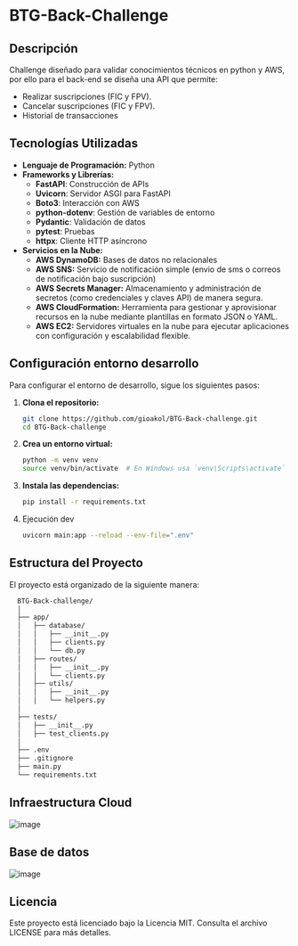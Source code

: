 # BTG-Back-Challenge

## Descripción
Challenge diseñado para validar conocimientos técnicos en python y AWS, por ello para el back-end se diseña una API que permite:
- Realizar suscripciones (FIC y FPV).
- Cancelar suscripciones (FIC y FPV).
- Historial de transacciones

## Tecnologías Utilizadas
- **Lenguaje de Programación:** Python
- **Frameworks y Librerías:**
  - **FastAPI**: Construcción de APIs
  - **Uvicorn**: Servidor ASGI para FastAPI
  - **Boto3**: Interacción con AWS
  - **python-dotenv**: Gestión de variables de entorno
  - **Pydantic**: Validación de datos
  - **pytest**: Pruebas
  - **httpx**: Cliente HTTP asíncrono
- **Servicios en la Nube:**
  - **AWS DynamoDB:** Bases de datos no relacionales
  - **AWS SNS:** Servicio de notificación simple (envio de sms o correos de notificación bajo suscripción)
  - **AWS Secrets Manager:** Almacenamiento y administración de secretos (como credenciales y claves API) de manera segura.
  - **AWS CloudFormation:** Herramienta para gestionar y aprovisionar recursos en la nube mediante plantillas en formato JSON o YAML.
  - **AWS EC2:** Servidores virtuales en la nube para ejecutar aplicaciones con configuración y escalabilidad flexible.

## Configuración entorno desarrollo
Para configurar el entorno de desarrollo, sigue los siguientes pasos:

1. **Clona el repositorio:**
    ```bash
    git clone https://github.com/gioakol/BTG-Back-challenge.git
    cd BTG-Back-challenge

2. **Crea un entorno virtual:**
    ```bash
    python -m venv venv
    source venv/bin/activate  # En Windows usa `venv\Scripts\activate`

3. **Instala las dependencias:**
    ```bash
    pip install -r requirements.txt

4. Ejecución dev
    ```bash
    uvicorn main:app --reload --env-file=".env"

## Estructura del Proyecto
El proyecto está organizado de la siguiente manera:

  ```bash
    BTG-Back-challenge/
    │
    ├── app/
    │   ├── database/
    │   │   ├── __init__.py
    │   │   ├── clients.py
    │   │   └── db.py
    │   ├── routes/
    │   │   ├── __init__.py
    │   │   └── clients.py
    │   ├── utils/
    │   │   ├── __init__.py
    │   │   └── helpers.py
    │
    ├── tests/
    │   ├── __init__.py
    │   ├── test_clients.py
    │
    ├── .env
    ├── .gitignore
    ├── main.py
    └── requirements.txt
  ```

## Infraestructura Cloud

![image](https://github.com/user-attachments/assets/e8b63334-976e-490e-a49a-0196fed6fcf3)

## Base de datos

![image](https://github.com/user-attachments/assets/b8974cf2-16f6-47ff-94c5-44d6740a98ac)

## Licencia
Este proyecto está licenciado bajo la Licencia MIT. Consulta el archivo LICENSE para más detalles.














